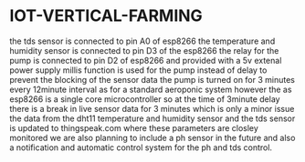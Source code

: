 # IOT-VERTICAL-FARMING
the tds sensor is connected to pin A0 of esp8266
the temperature and humidity sensor is connected to pin D3 of the esp8266
the relay for the pump is connected to pin D2 of esp8266 and provided with a 5v extenal power supply
millis function is used for the pump instead of delay to prevent the blocking of the sensor data
the pump is turned on for 3 minutes every 12minute interval as for a standard aeroponic system
however the as esp8266 is a single core microcontroller so at the time of 3minute delay there is a break in live sensor data for 3 minutes which is only a minor issue
the data from the dht11 temperature and humidity sensor and the tds sensor is updated to thingspeak.com where these parameters are closley monitored
we are also planning to include a ph sensor in the future and also a notification and automatic control system for the ph and tds control.
